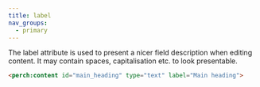 ```yaml
---
title: label
nav_groups:
  - primary
---
```


The label attribute is used to present a nicer field description when editing content. It may contain spaces, capitalisation etc. to look presentable.

```html
<perch:content id="main_heading" type="text" label="Main heading">
```

